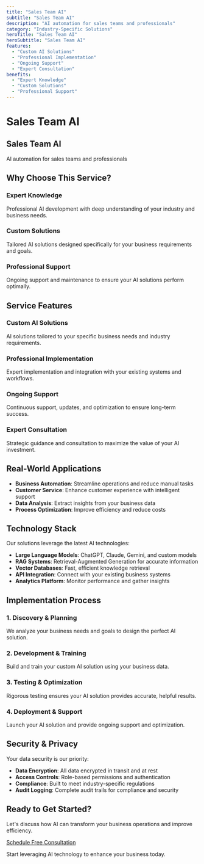 ```yaml
---
title: "Sales Team AI"
subtitle: "Sales Team AI"
description: "AI automation for sales teams and professionals"
category: "Industry-Specific Solutions"
heroTitle: "Sales Team AI"
heroSubtitle: "Sales Team AI"
features:
  - "Custom AI Solutions"
  - "Professional Implementation"
  - "Ongoing Support"
  - "Expert Consultation"
benefits:
  - "Expert Knowledge"
  - "Custom Solutions"
  - "Professional Support"
---
```


# Sales Team AI

## Sales Team AI

AI automation for sales teams and professionals

## Why Choose This Service?

### Expert Knowledge
Professional AI development with deep understanding of your industry and business needs.

### Custom Solutions
Tailored AI solutions designed specifically for your business requirements and goals.

### Professional Support
Ongoing support and maintenance to ensure your AI solutions perform optimally.

## Service Features

### Custom AI Solutions
AI solutions tailored to your specific business needs and industry requirements.

### Professional Implementation
Expert implementation and integration with your existing systems and workflows.

### Ongoing Support
Continuous support, updates, and optimization to ensure long-term success.

### Expert Consultation
Strategic guidance and consultation to maximize the value of your AI investment.

## Real-World Applications

- **Business Automation**: Streamline operations and reduce manual tasks
- **Customer Service**: Enhance customer experience with intelligent support
- **Data Analysis**: Extract insights from your business data
- **Process Optimization**: Improve efficiency and reduce costs

## Technology Stack

Our solutions leverage the latest AI technologies:

- **Large Language Models**: ChatGPT, Claude, Gemini, and custom models
- **RAG Systems**: Retrieval-Augmented Generation for accurate information
- **Vector Databases**: Fast, efficient knowledge retrieval
- **API Integration**: Connect with your existing business systems
- **Analytics Platform**: Monitor performance and gather insights

## Implementation Process

### 1. Discovery & Planning
We analyze your business needs and goals to design the perfect AI solution.

### 2. Development & Training
Build and train your custom AI solution using your business data.

### 3. Testing & Optimization
Rigorous testing ensures your AI solution provides accurate, helpful results.

### 4. Deployment & Support
Launch your AI solution and provide ongoing support and optimization.

## Security & Privacy

Your data security is our priority:

- **Data Encryption**: All data encrypted in transit and at rest
- **Access Controls**: Role-based permissions and authentication
- **Compliance**: Built to meet industry-specific regulations
- **Audit Logging**: Complete audit trails for compliance and security

## Ready to Get Started?

Let's discuss how AI can transform your business operations and improve efficiency.

[Schedule Free Consultation](https://tidycal.com/realadammatthew)

Start leveraging AI technology to enhance your business today.
